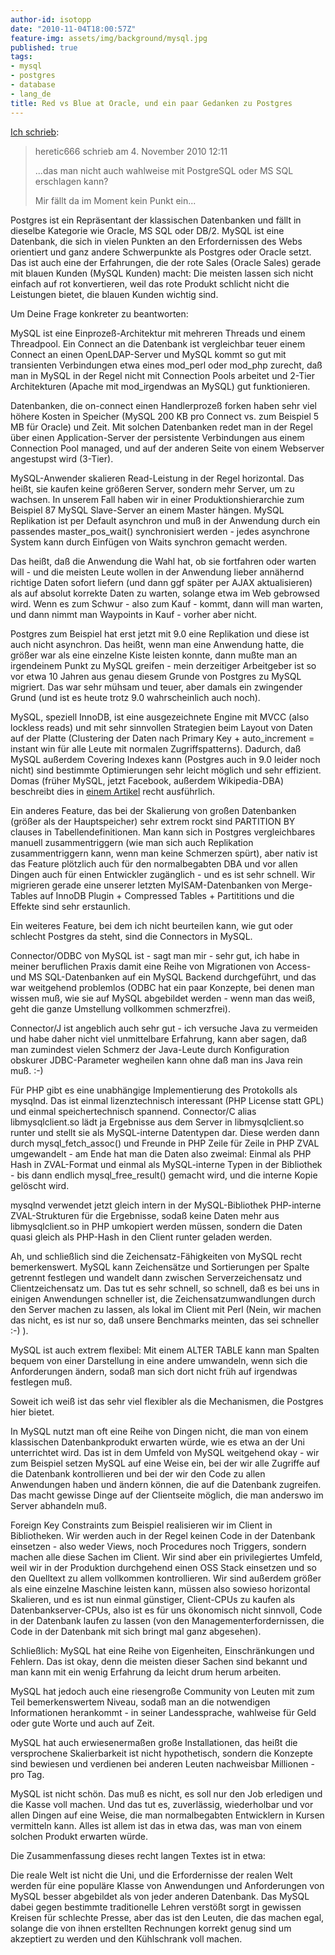 ```yaml
---
author-id: isotopp
date: "2010-11-04T18:00:57Z"
feature-img: assets/img/background/mysql.jpg
published: true
tags:
- mysql
- postgres
- database
- lang_de
title: Red vs Blue at Oracle, und ein paar Gedanken zu Postgres
---
```

[Ich schrieb](http://www.heise.de/ix/news/foren/S-Re-Kann-MySQL-eigentlich-irgendetwas/forum-188566/msg-19386125/read/): 
> heretic666 schrieb am 4. November 2010 12:11
>
> ...das man nicht auch wahlweise mit PostgreSQL oder MS SQL erschlagen
> kann?
> 
> Mir fällt da im Moment kein Punkt ein...

Postgres ist ein Repräsentant der klassischen Datenbanken und fällt in
dieselbe Kategorie wie Oracle, MS SQL oder DB/2.  MySQL ist eine Datenbank,
die sich in vielen Punkten an den Erfordernissen des Webs orientiert und
ganz andere Schwerpunkte als Postgres oder Oracle setzt.  Das ist auch eine
der Erfahrungen, die der rote Sales (Oracle Sales) gerade mit blauen Kunden
(MySQL Kunden) macht: Die meisten lassen sich nicht einfach auf rot
konvertieren, weil das rote Produkt schlicht nicht die Leistungen bietet,
die blauen Kunden wichtig sind.

Um Deine Frage konkreter zu beantworten:

MySQL ist eine Einprozeß-Architektur mit mehreren Threads und einem
Threadpool.  Ein Connect an die Datenbank ist vergleichbar teuer einem
Connect an einen OpenLDAP-Server und MySQL kommt so gut mit transienten
Verbindungen etwa eines mod_perl oder mod_php zurecht, daß man in MySQL in
der Regel nicht mit Connection Pools arbeitet und 2-Tier Architekturen
(Apache mit mod_irgendwas an MySQL) gut funktionieren.

Datenbanken, die on-connect einen Handlerprozeß forken haben sehr viel
höhere Kosten in Speicher (MySQL 200 KB pro Connect vs.  zum Beispiel 5 MB
für Oracle) und Zeit.  Mit solchen Datenbanken redet man in der Regel über
einen Application-Server der persistente Verbindungen aus einem Connection
Pool managed, und auf der anderen Seite von einem Webserver angestupst wird
(3-Tier).

MySQL-Anwender skalieren Read-Leistung in der Regel horizontal.  Das heißt,
sie kaufen keine größeren Server, sondern mehr Server, um zu wachsen.  In
unserem Fall haben wir in einer Produktionshierarchie zum Beispiel 87 MySQL
Slave-Server an einem Master hängen.  MySQL Replikation ist per Default
asynchron und muß in der Anwendung durch ein passendes master_pos_wait()
synchronisiert werden - jedes asynchrone System kann durch Einfügen von
Waits synchron gemacht werden.

Das heißt, daß die Anwendung die Wahl hat, ob sie fortfahren oder warten
will - und die meisten Leute wollen in der Anwendung lieber annähernd
richtige Daten sofort liefern (und dann ggf später per AJAX aktualisieren)
als auf absolut korrekte Daten zu warten, solange etwa im Web gebrowsed
wird.  Wenn es zum Schwur - also zum Kauf - kommt, dann will man warten, und
dann nimmt man Waypoints in Kauf - vorher aber nicht.

Postgres zum Beispiel hat erst jetzt mit 9.0 eine Replikation und diese ist
auch nicht asynchron.  Das heißt, wenn man eine Anwendung hatte, die größer
war als eine einzelne Kiste leisten konnte, dann mußte man an irgendeinem
Punkt zu MySQL greifen - mein derzeitiger Arbeitgeber ist so vor etwa 10
Jahren aus genau diesem Grunde von Postgres zu MySQL migriert.  Das war sehr
mühsam und teuer, aber damals ein zwingender Grund (und ist es heute trotz
9.0 wahrscheinlich auch noch).

MySQL, speziell InnoDB, ist eine ausgezeichnete Engine mit MVCC (also
lockless reads) und mit sehr sinnvollen Strategien beim Layout von Daten auf
der Platte (Clustering der Daten nach Primary Key + auto_increment = instant
win für alle Leute mit normalen Zugriffspatterns).  Dadurch, daß MySQL
außerdem Covering Indexes kann (Postgres auch in 9.0 leider noch nicht) sind
bestimmte Optimierungen sehr leicht möglich und sehr effizient.  Domas
(früher MySQL, jetzt Facebook, außerdem Wikipedia-DBA) beschreibt dies in 
[einem Artikel](http://mituzas.lt/2007/01/26/mysql-covering-index-performance/)
recht ausführlich.

Ein anderes Feature, das bei der Skalierung von großen Datenbanken (größer
als der Hauptspeicher) sehr extrem rockt sind PARTITION BY clauses in
Tabellendefinitionen.  Man kann sich in Postgres vergleichbares manuell
zusammentriggern (wie man sich auch Replikation zusammentriggern kann, wenn
man keine Schmerzen spürt), aber nativ ist das Feature plötzlich auch für
den normalbegabten DBA und vor allen Dingen auch für einen Entwickler
zugänglich - und es ist sehr schnell.  Wir migrieren gerade eine unserer
letzten MyISAM-Datenbanken von Merge-Tables auf InnoDB Plugin + Compressed
Tables + Partititions und die Effekte sind sehr erstaunlich.

Ein weiteres Feature, bei dem ich nicht beurteilen kann, wie gut oder
schlecht Postgres da steht, sind die Connectors in MySQL.

Connector/ODBC von MySQL ist - sagt man mir - sehr gut, ich habe in meiner
beruflichen Praxis damit eine Reihe von Migrationen von Access- und MS
SQL-Datenbanken auf ein MySQL Backend durchgeführt, und das war weitgehend
problemlos (ODBC hat ein paar Konzepte, bei denen man wissen muß, wie sie
auf MySQL abgebildet werden - wenn man das weiß, geht die ganze Umstellung
vollkommen schmerzfrei).

Connector/J ist angeblich auch sehr gut - ich versuche Java zu vermeiden und
habe daher nicht viel unmittelbare Erfahrung, kann aber sagen, daß man
zumindest vielen Schmerz der Java-Leute durch Konfiguration obskurer
JDBC-Parameter wegheilen kann ohne daß man ins Java rein muß.  :-)

Für PHP gibt es eine unabhängige Implementierung des Protokolls als mysqlnd. 
Das ist einmal lizenztechnisch interessant (PHP License statt GPL) und
einmal speichertechnisch spannend.  Connector/C alias libmysqlclient.so lädt
ja Ergebnisse aus dem Server in libmysqlclient.so runter und stellt sie als
MySQL-interne Datentypen dar.  Diese werden dann durch mysql_fetch_assoc()
und Freunde in PHP Zeile für Zeile in PHP ZVAL umgewandelt - am Ende hat man
die Daten also zweimal: Einmal als PHP Hash in ZVAL-Format und einmal als
MySQL-interne Typen in der Bibliothek - bis dann endlich mysql_free_result()
gemacht wird, und die interne Kopie gelöscht wird.

mysqlnd verwendet jetzt gleich intern in der MySQL-Bibliothek PHP-interne
ZVAL-Strukturen für die Ergebnisse, sodaß keine Daten mehr aus
libmysqlclient.so in PHP umkopiert werden müssen, sondern die Daten quasi
gleich als PHP-Hash in den Client runter geladen werden.

Ah, und schließlich sind die Zeichensatz-Fähigkeiten von MySQL recht
bemerkenswert.  MySQL kann Zeichensätze und  Sortierungen per Spalte
getrennt festlegen und wandelt dann zwischen Serverzeichensatz und
Clientzeichensatz um.  Das tut es sehr schnell, so schnell, daß es bei uns
in einigen Anwendungen schneller ist, die Zeichensatzumwandlungen durch den
Server machen zu lassen, als lokal im Client mit Perl (Nein, wir machen das
nicht, es ist nur so, daß unsere Benchmarks meinten, das sei schneller :-)
).

MySQL ist auch extrem flexibel: Mit einem ALTER TABLE kann man Spalten
bequem von einer Darstellung in eine andere umwandeln,  wenn sich die
Anforderungen ändern, sodaß man sich dort nicht früh auf irgendwas festlegen
muß.

Soweit ich weiß ist das sehr viel flexibler als die Mechanismen, die
Postgres hier bietet.

In MySQL nutzt man oft eine Reihe von Dingen nicht, die man von einem
klassischen Datenbankprodukt erwarten würde, wie es etwa an der Uni
unterrichtet wird.  Das ist in dem Umfeld von MySQL weitgehend okay - wir
zum Beispiel setzen MySQL auf eine Weise ein, bei der wir alle Zugriffe auf
die Datenbank kontrollieren und bei der wir den Code zu allen Anwendungen
haben und ändern können, die auf die Datenbank zugreifen.  Das macht gewisse
Dinge auf der Clientseite möglich, die man anderswo im Server abhandeln muß.

Foreign Key Constraints zum Beispiel realisieren wir im Client in
Bibliotheken.  Wir werden auch in der Regel keinen Code in der Datenbank
einsetzen - also weder Views, noch Procedures noch Triggers, sondern machen
alle diese Sachen im Client.  Wir sind aber ein privilegiertes Umfeld, weil
wir in der Produktion durchgehend einen OSS Stack einsetzen und so den
Quelltext zu allem vollkommen kontrollieren.  Wir sind außerdem größer als
eine einzelne Maschine leisten kann, müssen also sowieso horizontal
Skalieren, und es ist nun einmal günstiger, Client-CPUs zu kaufen als
Datenbankserver-CPUs, also ist es für uns ökonomisch nicht sinnvoll, Code in
der Datenbank laufen zu lassen (von den Managementerfordernissen, die Code
in der Datenbank mit sich bringt mal ganz abgesehen).

Schließlich: MySQL hat eine Reihe von Eigenheiten, Einschränkungen und
Fehlern.  Das ist okay, denn die meisten dieser Sachen sind bekannt und man
kann mit ein wenig Erfahrung da leicht drum herum arbeiten.

MySQL hat jedoch auch eine riesengroße Community von Leuten mit zum Teil
bemerkenswertem Niveau, sodaß man an die notwendigen Informationen
herankommt - in seiner Landessprache, wahlweise für Geld oder gute Worte und
auch auf Zeit.

MySQL hat auch erwiesenermaßen große Installationen, das heißt die
versprochene Skalierbarkeit ist nicht hypothetisch, sondern die Konzepte
sind bewiesen und verdienen bei anderen Leuten nachweisbar Millionen - pro
Tag.

MySQL ist nicht schön.  Das muß es nicht, es soll nur den Job erledigen und
die Kasse voll machen.  Und das tut es, zuverlässig, wiederholbar und vor
allen Dingen auf eine Weise, die man normalbegabten Entwicklern in Kursen
vermitteln kann.  Alles ist allem ist das in etwa das, was man von einem
solchen Produkt erwarten würde.

Die Zusammenfassung dieses recht langen Textes ist in etwa:

Die reale Welt ist nicht die Uni, und die Erfordernisse der realen Welt
werden für eine populäre Klasse von Anwendungen und Anforderungen von MySQL
besser abgebildet als von jeder anderen Datenbank.  Das MySQL dabei gegen
bestimmte traditionelle Lehren verstößt sorgt in gewissen Kreisen für
schlechte Presse, aber das ist den Leuten, die das machen egal, solange die
von ihnen erstellten Rechnungen korrekt genug sind um akzeptiert zu werden
und den Kühlschrank voll machen.
